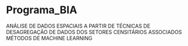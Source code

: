 # Programa_BIA

ANÁLISE DE DADOS ESPACIAIS A PARTIR DE TÉCNICAS DE DESAGREGAÇÃO DE DADOS DOS SETORES CENSITÁRIOS ASSOCIADOS MÉTODOS DE MACHINE LEARNING

